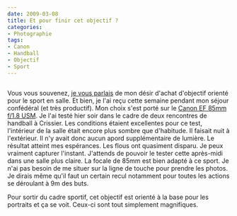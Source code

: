 ```yaml
---
date: 2009-03-08
title: Et pour finir cet objectif ?
categories:
- Photographie
tags:
- Canon
- Handball
- Objectif
- Sport
---
```

<img src="https://farm4.static.flickr.com/3326/3337712678_44f56b79c7.jpg" alt="" />
<em><a title="photo sharing" href="https://www.flickr.com/photos/alienlebarge/3337712678/"></a></em>

Vous vous souvenez, <a title="Le dilem des objectifs sur alienlebarge.ch" href="https://www.alienlebarge.ch/2009/02/14/le-dilemme-des-objectif/">je vous parlais</a> de mon désir d'achat d'objectif orienté pour le sport en salle.
Et bien, je l'ai reçu cette semaine pendant mon séjour confédéral (et très productif). Mon choix s'est porté sur le <a title="lien vers la page de l'objectif sur le site de Canon" href="https://fr.canon.ch/For_Home/Product_Finder/Cameras/EF_Lenses/Fixed_Focal_Length/EF_85mm_f18_USM/index.asp">Canon EF 85mm f/1.8 USM</a>. Je l'ai testé hier soir dans le cadre de deux rencontres de handball à Crissier.
Les conditions étaient excellentes pour ce test, l'intérieur de la salle était encore plus sombre que d'habitude. Il faisait nuit à l'extérieur. Il n'y avait donc aucun apord supplémentaire de lumière.
Le résultat atteint mes espérances. Les flous ont quasiment disparu. Je peux vraiment capturer l'instant. J'attends de pouvoir le tester cette après-midi dans une salle plus claire. La focale de 85mm est bien adapté à ce sport. Je n'ai pas besoin de me situer sur la ligne de touche pour prendre les photos. Je dirais même qu'il faut un certain recul notamment pour toutes les actions se déroulant à 9m des buts.

Pour sortir du cadre sportif, cet objectif est orienté à la base pour les portraits et ça se voit. Ceux-ci sont tout simplement magnifiques.
